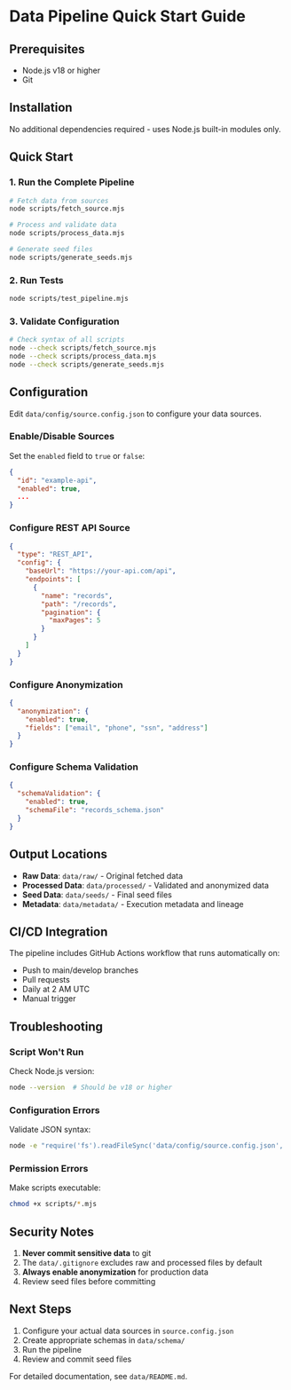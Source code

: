 # Data Pipeline Quick Start Guide

## Prerequisites

- Node.js v18 or higher
- Git

## Installation

No additional dependencies required - uses Node.js built-in modules only.

## Quick Start

### 1. Run the Complete Pipeline

```bash
# Fetch data from sources
node scripts/fetch_source.mjs

# Process and validate data
node scripts/process_data.mjs

# Generate seed files
node scripts/generate_seeds.mjs
```

### 2. Run Tests

```bash
node scripts/test_pipeline.mjs
```

### 3. Validate Configuration

```bash
# Check syntax of all scripts
node --check scripts/fetch_source.mjs
node --check scripts/process_data.mjs
node --check scripts/generate_seeds.mjs
```

## Configuration

Edit `data/config/source.config.json` to configure your data sources.

### Enable/Disable Sources

Set the `enabled` field to `true` or `false`:

```json
{
  "id": "example-api",
  "enabled": true,
  ...
}
```

### Configure REST API Source

```json
{
  "type": "REST_API",
  "config": {
    "baseUrl": "https://your-api.com/api",
    "endpoints": [
      {
        "name": "records",
        "path": "/records",
        "pagination": {
          "maxPages": 5
        }
      }
    ]
  }
}
```

### Configure Anonymization

```json
{
  "anonymization": {
    "enabled": true,
    "fields": ["email", "phone", "ssn", "address"]
  }
}
```

### Configure Schema Validation

```json
{
  "schemaValidation": {
    "enabled": true,
    "schemaFile": "records_schema.json"
  }
}
```

## Output Locations

- **Raw Data**: `data/raw/` - Original fetched data
- **Processed Data**: `data/processed/` - Validated and anonymized data
- **Seed Data**: `data/seeds/` - Final seed files
- **Metadata**: `data/metadata/` - Execution metadata and lineage

## CI/CD Integration

The pipeline includes GitHub Actions workflow that runs automatically on:

- Push to main/develop branches
- Pull requests
- Daily at 2 AM UTC
- Manual trigger

## Troubleshooting

### Script Won't Run

Check Node.js version:
```bash
node --version  # Should be v18 or higher
```

### Configuration Errors

Validate JSON syntax:
```bash
node -e "require('fs').readFileSync('data/config/source.config.json', 'utf8')"
```

### Permission Errors

Make scripts executable:
```bash
chmod +x scripts/*.mjs
```

## Security Notes

1. **Never commit sensitive data** to git
2. The `data/.gitignore` excludes raw and processed files by default
3. **Always enable anonymization** for production data
4. Review seed files before committing

## Next Steps

1. Configure your actual data sources in `source.config.json`
2. Create appropriate schemas in `data/schema/`
3. Run the pipeline
4. Review and commit seed files

For detailed documentation, see `data/README.md`.
